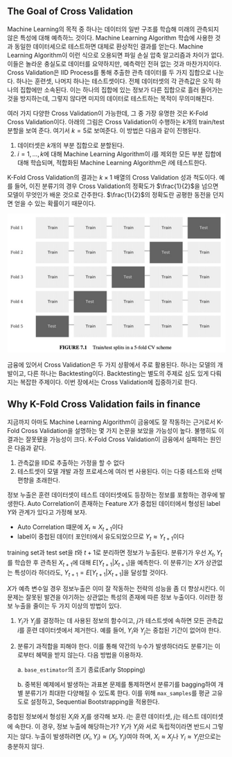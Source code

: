 ## The Goal of Cross Validation

Machine Learning의 목적 중 하나는 데이터의 일반 구조를 학습해 미래의 관측되지 않은 특성에 대해 예측하느 것이다.
Machine Learning Algorithm 학습에 사용한 것과 동일한 데이터세으로 테스트하면 대체로 환상적인 결과를 얻는다.
Machine Learning Algorithm이 이런 식으로 오용되면 파일 손실 압축 알고리즘과 차이가 없다.
이들은 놀라운 충실도로 데이터를 요약하지만, 예측력인 전혀 없는 것과 마찬가지이다.
Cross Validation은 IID Process를 통해 추출한 관측 데이터를 두 가지 집합으로 나눈다.
하나는 훈련셋, 나머지 하나는 테스트셋이다. 전체 데이터셋의 각 관측값은 오직 하나의 집합에만 소속된다. 
이는 하나의 집합에 있는 정보가 다른 집합으로 흘러 들어가는 것을 방지하는데, 그렇지 않다면 미지의 데이터로 테스트하는 목적이 무의미해진다.

여러 가지 다양한 Cross Validation이 가능한데, 그 중 가장 유명한 것은 K-Fold Cross Validation이다. 아래의 그림은 Cross Validation이 수행하는 $k$개의 train/test 분할을 보여 준다.
여기서 $k=5$로 보여준다. 이 방법은 다음과 같이 진행된다.

1. 데이터셋은 $k$개의 부분 집합으로 분할된다.
2. $i=1,\dots,k$에 대해 Machine Learning Algorithm이 $i$를 제외한 모든 부분 집합에 대해 학습되며, 적합화된 Machine Learning Algorithm은 $i$에 테스트한다.

K-Fold Cross Validation의 결과는 $k \times 1$ 배열의 Cross Validation 성과 척도이다.
예를 들어, 이진 분류기의 경우 Cross Validation의 정확도가 $\frac{1}{2}$을 넘으면 모델이 무엇인가 배운 것으로 간주한다.
$\frac{1}{2}$의 정확도란 공평한 동전을 던지면 얻을 수 있는 확률이기 때문이다.

![cross_validation.png](images%2Fcross_validation.png)

금융에 있어서 Cross Validation은 두 가지 상황에서 주로 활용된다.
하나는 모델의 개발이고, 다른 하나는 Backtesting이다.
Backtesting는 별도의 주제로 심도 있게 다뤄지는 복잡한 주제이다. 이번 장에서는 Cross Validation에 집중하기로 한다.

## Why K-Fold Cross Validation fails in finance

지금까지 아마도 Machine Learning Algorithm이 금융에도 잘 작동하는 근거로서 K-Fold Cross Validation을 설명하는 몇 가지 논문을 보았을 가능성이 높다.
불행히도 이 결과는 잘못됐을 가능성이 크다.
K-Fold Cross Validation이 금융에서 실패하는 원인은 다음과 같다.

1. 관측값을 IID로 추출하는 가정을 할 수 없다
2. 테스트셋이 모델 개발 과정 프로세스에 여러 번 사용된다. 이는 다중 테스트와 선택 편향을 초래한다.

정보 누출은 훈련 데이터셋이 테스트 데이터셋에도 등장하는 정보를 포함하는 경우에 발생한다. Auto Correlation이 존재하는 Feature $X$가 중첩된 데이터에서 형성된 label $Y$와 관계가 있다고 가정해 보자.

- Auto Correlation 떄문에 $X_t \approx X_{t+1}$이다
- label이 중첩된 데이터 포인터에서 유도되었으므로 $Y_t \approx Y_{t+1}$이다

training set과 test set을 $t$와 $t+1$로 분리하면 정보가 누출된다. 분류기가 우선 $X_t, Y_t$를 학습한 후 관측된 $X_{t+1}$에 대해 $E[Y_{t+1} | X_{t+1}]$을 예측한다. 이 분류기는 $X$가 상관없는 특성이라 하더라도, $Y_{t+1}=E[Y_{t+1}|X_{t+1}]$을 달성할 것이다.

$X$가 예측 변수일 경우 정보누출은 이미 잘 작동하는 전략의 성능을 좀 더 향상시킨다. 이 문제는 잘못된 발견을 야기하는 상관없는 특성의 존재에 따른 정보 누출이다. 이러한 정보 누출을 줄이는 두 가지 이상의 방법이 있다.

1. $Y_i$가 $Y_j$를 결정하는 데 사용된 정보의 함수이고, $j$가 테스트셋에 속하면 모든 관측값 $i$를 훈련 데이터셋에서 제거한다. 예를 들어, $Y_i$와 $Y_j$는 중첩된 기간이 없어야 한다.
2. 분류기 과적합을 피해야 한다. 이를 통해 약간의 누수가 발생하더라도 분류기는 이로부터 혜택을 받지 않는다. 다음 방법을 이용하자. 

    a. `base_estimator`의 조기 종료(Early Stopping) 
    
    b. 중복된 예제에서 발생하는 과표본 문제를 통제하면서 분류기를 bagging하여 개별 분류기가 최대한 다양해질 수 있도록 한다. 이를 위해 `max_samples`를 평균 고유도로 설정하고, Sequential Bootstrapping을 적용한다.

중첩된 정보에서 형성된 $X_i$와 $X_j$를 생각해 보자. $i$는 훈련 데이터셋, $j$는 테스트 데이터셋에 속한다. 이 경우, 정보 누출에 해당하는가? $Y_i$가 $Y_j$와 서로 독립적이라면 반드시 그렇지는 않다.
누출이 발생하려면 $(X_i, Y_i) \approx (X_j, Y_j)$여야 하며, $X_i \approx X_j$나 $Y_i \approx Y_j$만으로는 충분하지 않다.